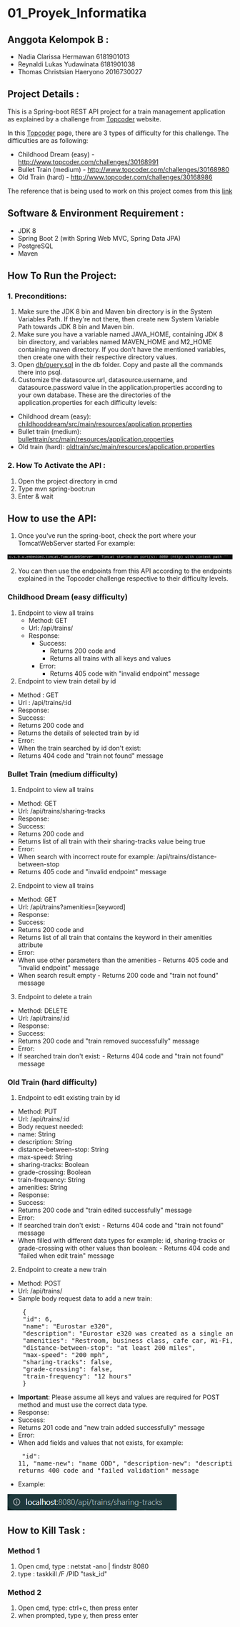 # 01_Proyek_Informatika

## Anggota Kelompok B :

- Nadia Clarissa Hermawan        6181901013
- Reynaldi Lukas Yudawinata      6181901038
- Thomas Christsian Haeryono     2016730027


## Project Details :
This is a Spring-boot REST API project for a train management application as explained by a challenge from [Topcoder](https://www.topcoder.com/challenges/a840efcb-eaf4-435f-92d8-0fbde7dfa018) website.

In this [Topcoder](https://www.topcoder.com/challenges/a840efcb-eaf4-435f-92d8-0fbde7dfa018) page, there are 3 types of difficulty for this challenge. The difficulties are as following: 
- Childhood Dream (easy) -  http://www.topcoder.com/challenges/30168991
- Bullet Train (medium) - http://www.topcoder.com/challenges/30168980 
- Old Train (hard) - http://www.topcoder.com/challenges/30168986

The reference that is being used to work on this project comes from this [link](https://www.bezkoder.com/spring-boot-postgresql-example/)


## Software & Environment Requirement :
- JDK 8
- Spring Boot 2 (with Spring Web MVC, Spring Data JPA)
- PostgreSQL
- Maven

## How To Run the Project:
### 1. Preconditions:
1. Make sure the JDK 8 bin and Maven bin directory is in the System Variables Path. If they're not there, then create new System Variable Path towards JDK 8 bin and Maven bin.
2. Make sure you have a variable named JAVA_HOME, containing JDK 8 bin directory, and variables named MAVEN_HOME and M2_HOME containing maven directory. If you don't have the mentioned variables, then create one with their respective directory values.
2. Open [db/query.sql](https://github.com/NadiaClarissaHermawan/01_Proyek_Informatika/blob/master/db/query.sql) in the db folder. Copy and paste all the commands there into psql. 
3. Customize the datasource.url, datasource.username, and datasource.password value in the application.properties according to your own database.
These are the directories of the application.properties for each difficulty levels:
 - Childhood dream (easy): [childhooddream/src/main/resources/application.properties](https://github.com/NadiaClarissaHermawan/01_Proyek_Informatika/blob/master/childhooddream/src/main/resources/application.properties)
  - Bullet train (medium): [bullettrain/src/main/resources/application.properties](https://github.com/NadiaClarissaHermawan/01_Proyek_Informatika/blob/master/bullettrain/src/main/resources/application.properties)
  - Old train (hard): [oldtrain/src/main/resources/application.properties](https://github.com/NadiaClarissaHermawan/01_Proyek_Informatika/blob/master/oldtrain/src/main/resources/application.properties)

### 2. How To Activate the API :

1. Open the project directory in cmd
2. Type mvn spring-boot:run 
3. Enter & wait 

## How to use the API:

1. Once you've run the spring-boot, check the port where your TomcatWebServer started
For example: 

![Example of TomcatWebServer port number](images/tomcat_port_example.jpg)

2. You can then use the endpoints from this API according to the endpoints explained in the Topcoder challenge respective to their difficulty levels.
<!--refer balik ke section difficulty-->
 ### Childhood Dream (easy difficulty)
 1. Endpoint to view all trains 
    - Method: GET
    - Url: /api/trains/
    - Response: 
      - Success:
        - Returns 200 code and
        - Returns all trains with all keys and values
      - Error:
        - Returns 405 code with "invalid endpoint" message
 2. Endpoint to view train detail by id
 - Method : GET
 - Url : /api/trains/:id
 - Response:
  - Success:
   - Returns 200 code and
   - Returns the details of selected train by id
  - Error: 
   - When the train searched by id don't exist:
   - Returns 404 code and "train not found" message
 ### Bullet Train (medium difficulty)
 1. Endpoint to view all trains 
 - Method: GET
 - Url: /api/trains/sharing-tracks
 - Response: 
  - Success:
   - Returns 200 code and
   - Returns list of all train with their sharing-tracks value being true
  - Error:
   - When search with incorrect route for example:  /api/trains/distance-between-stop
   - Returns 405 code and "invalid endpoint" message
 2. Endpoint to view all trains 
 - Method: GET
 - Url: /api/trains?amenities=\[keyword\]
 - Response: 
  - Success:
   - Returns 200 code and
   - Returns list of all train that contains the keyword in their amenities attribute 
  - Error:
   - When use other parameters than the amenities
    - Returns 405 code and "invalid endpoint" message
   - When search result empty
    - Returns 200 code and "train not found" message
3. Endpoint to delete a train
 - Method: DELETE
 - Url: /api/trains/:id
 - Response: 
  - Success:
   - Returns 200 code and "train removed successfully" message
  - Error:
   - If searched train don't exist:
    - Returns 404 code and "train not found" message
### Old Train (hard difficulty)
1. Endpoint to edit existing train by id
 - Method: PUT
 - Url: /api/trains/:id
 - Body request needed:
  - name: String
  - description: String
  - distance-between-stop: String
  - max-speed: String
  - sharing-tracks: Boolean
  - grade-crossing: Boolean
  - train-frequency: String
  - amenities: String
 - Response: 
  - Success:
   - Returns 200 code and "train edited successfully" message
  - Error:
   - If searched train don't exist:
    - Returns 404 code and "train not found" message
   - When filled with different data types for example: id, sharing-tracks or grade-crossing with other values than boolean:
    - Returns 404 code and "failed when edit train" message
2. Endpoint to create a new train
 - Method: POST
 - Url: /api/trains/
 - Sample body request data to add a new train:
<pre>
    {
    "id": 6,
    "name": "Eurostar e320",
    "description": "Eurostar e320 was created as a single and unified corporate entity owned by SNCF, SNCB and LCR in September 2010. In December, a £700m (approximately $1,076bn) investment to add ten new e320 trains to its fleet and carry out a complete upgrade of its existing 28 trains. It is capable of carrying more than 900 passengers as a result of the 20% capacity boost given to it, compared to the existing 28 Eurostar trains which carry 750 passengers. The entire propulsion system and technical modules are distributed under the floor over the entire length of the train, providing more space for passengers. The train’s roof is equipped with eight pantographs for dealing with Europe’s different power systems and contact line types.",
    "amenities": "Restroom, business class, cafe car, Wi-Fi, Onboard flat-screens. Reclining seats, flexible reading lamp, a sliding dining table and more luggage areas. Four spaces are provided for wheelchair passengers.",
    "distance-between-stop": "at least 200 miles",
    "max-speed": "200 mph",
    "sharing-tracks": false,
    "grade-crossing": false,
    "train-frequency": "12 hours"
    }
</pre>
 - **Important**: Please assume all keys and values are required for POST method and must use the correct data type.
 - Response: 
  - Success:
   - Returns 201 code and "new train added successfully" message
  - Error:
   - When add fields and values that not exists, for example:
    <pre>
     "id": 11,
     "name-new": "name ODD",
     "description-new": "description ODD",
     returns 400 code and "failed validation" message
    </pre>
 - Example:

![Example of endpoint url](images/localhost_url_example.PNG)
  
## How to Kill Task :

### Method 1
1. Open cmd, type : netstat -ano | findstr 8080
2. type : taskkill /F /PID "task_id"

### Method 2
1. Open cmd, type: ctrl+c, then press enter
2. when prompted, type y, then press enter
